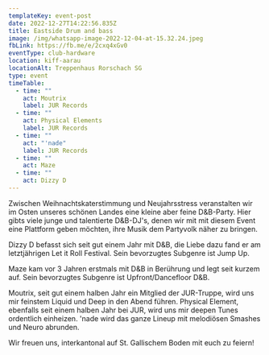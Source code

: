 ```yaml
---
templateKey: event-post
date: 2022-12-27T14:22:56.835Z
title: Eastside Drum and bass
image: /img/whatsapp-image-2022-12-04-at-15.32.24.jpeg
fbLink: https://fb.me/e/2cxq4xGv0
eventType: club-hardware
location: kiff-aarau
locationAlt: Treppenhaus Rorschach SG
type: event
timeTable:
  - time: ""
    act: Moutrix
    label: JUR Records
  - time: ""
    act: Physical Elements
    label: JUR Records
  - time: ""
    act: "'nade"
    label: JUR Records
  - time: ""
    act: Maze
  - time: ""
    act: Dizzy D
---
```

Zwischen Weihnachtskaterstimmung und Neujahrsstress veranstalten wir im Osten unseres schönen Landes eine kleine aber feine D&B-Party. Hier gibts viele junge und talentierte D&B-DJ's, denen wir mit mit diesem Event eine Plattform geben möchten, ihre Musik dem Partyvolk näher zu bringen. 

Dizzy D befasst sich seit gut einem Jahr mit D&B, die Liebe dazu fand er am letztjährigen Let it Roll Festival. Sein bevorzugtes Subgenre ist Jump Up. 

Maze kam vor 3 Jahren erstmals mit D&B in Berührung und legt seit kurzem auf. Sein bevorzugtes Subgenre ist Upfront/Dancefloor D&B.

Moutrix, seit gut einem halben Jahr ein Mitglied der JUR-Truppe, wird uns mir feinstem Liquid und Deep in den Abend führen.
Physical Element, ebenfalls seit einem halben Jahr bei JUR, wird uns mir deepen Tunes ordentlich einheizen. 
'nade wird das ganze Lineup mit melodiösen Smashes und Neuro abrunden.

Wir freuen uns, interkantonal auf St. Gallischem Boden mit euch zu feiern!